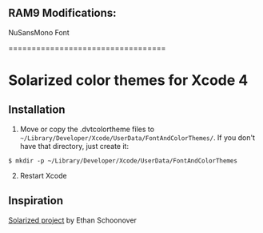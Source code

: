 
RAM9 Modifications:
-

NuSansMono Font


==================================

Solarized color themes for Xcode 4
==================================

Installation
------------

  1) Move or copy the .dvtcolortheme files to `~/Library/Developer/Xcode/UserData/FontAndColorThemes/`. If you don't have that directory, just create it:

    $ mkdir -p ~/Library/Developer/Xcode/UserData/FontAndColorThemes

  2) Restart Xcode

Inspiration
-----------

[Solarized project](http://ethanschoonover.com/solarized) by Ethan Schoonover

